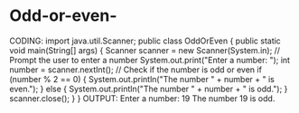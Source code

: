 # Odd-or-even-

CODING:
import java.util.Scanner;
public class OddOrEven {
public static void main(String[] args) {
Scanner scanner = new Scanner(System.in);
// Prompt the user to enter a number
System.out.print("Enter a number: ");
int number = scanner.nextInt();
// Check if the number is odd or even
if (number % 2 == 0) {
System.out.println("The number " + number + " is even.");
} else {
System.out.println("The number " + number + " is odd.");
}
scanner.close();
}
}
OUTPUT:
Enter a number: 19
The number 19 is odd.
